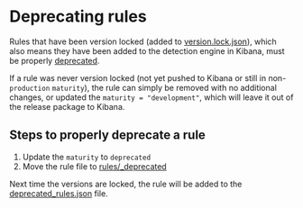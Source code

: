 # Deprecating rules

Rules that have been version locked (added to [version.lock.json](../etc/version.lock.json)), which also means they
have been added to the detection engine in Kibana, must be properly [deprecated](#steps-to-properly-deprecate-a-rule).

If a rule was never version locked (not yet pushed to Kibana or still in non-`production` `maturity`), the rule can
simply be removed with no additional changes, or updated the `maturity = "development"`, which will leave it out of the 
release package to Kibana.


## Steps to properly deprecate a rule

1. Update the `maturity` to `deprecated`
2. Move the rule file to [rules/_deprecated](../rules/_deprecated)

Next time the versions are locked, the rule will be added to the [deprecated_rules.json](../etc/deprecated_rules.json)
file.